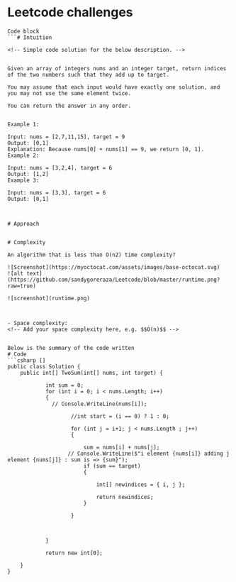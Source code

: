 # Leetcode  challenges
```
Code block
```# Intuition

<!-- Simple code solution for the below description. -->

 
Given an array of integers nums and an integer target, return indices of the two numbers such that they add up to target.

You may assume that each input would have exactly one solution, and you may not use the same element twice.

You can return the answer in any order.

 
Example 1:

Input: nums = [2,7,11,15], target = 9
Output: [0,1]
Explanation: Because nums[0] + nums[1] == 9, we return [0, 1].
Example 2:

Input: nums = [3,2,4], target = 6
Output: [1,2]
Example 3:

Input: nums = [3,3], target = 6
Output: [0,1]

 

# Approach


# Complexity
 
An algorithm that is less than O(n2) time complexity?
 
![Screenshot](https://myoctocat.com/assets/images/base-octocat.svg)
![alt text](https://github.com/sandygoreraza/Leetcode/blob/master/runtime.png?raw=true)

![screenshot](runtime.png)



- Space complexity:
<!-- Add your space complexity here, e.g. $$O(n)$$ -->


Below is the summary of the code written
# Code
```csharp []
public class Solution {
    public int[] TwoSum(int[] nums, int target) {
       
            int sum = 0;
            for (int i = 0; i < nums.Length; i++)
            {
              // Console.WriteLine(nums[i]);

                    //int start = (i == 0) ? 1 : 0;

                    for (int j = i+1; j < nums.Length ; j++)
                    {
                        
                        sum = nums[i] + nums[j];
                   // Console.WriteLine($"i element {nums[i]} adding j element {nums[j]} : sum is => {sum}");
                        if (sum == target)
                        {

                            int[] newindices = { i, j };

                            return newindices;
                        }

                    }

               

            }

            return new int[0];

    }
}
```
